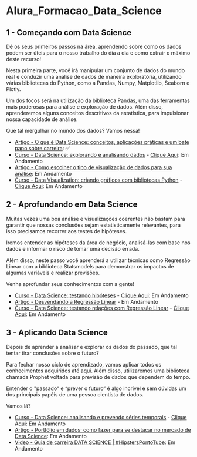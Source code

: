 # Alura_Formacao_Data_Science

## 1 - Começando com Data Science
Dê os seus primeiros passos na área, aprendendo sobre como os dados podem ser úteis para o nosso trabalho do dia a dia e como extrair o máximo deste recurso!

Nesta primeira parte, você irá manipular um conjunto de dados do mundo real e conduzir uma análise de dados de maneira exploratória, utilizando várias bibliotecas do Python, como a Pandas, Numpy, Matplotlib, Seaborn e Plotly.

Um dos focos será na utilização da biblioteca Pandas, uma das ferramentas mais poderosas para análise e exploração de dados. Além disso, aprenderemos alguns conceitos descritivos da estatística, para impulsionar nossa capacidade de análise.

Que tal mergulhar no mundo dos dados? Vamos nessa!

- [Artigo - O que é Data Science: conceitos, aplicações práticas e um bate papo sobre carreira](https://www.alura.com.br/artigos/o-que-e-data-science): ✅
- [Curso - Data Science: explorando e analisando dados](https://cursos.alura.com.br/course/data-science-explorando-analisando-dados) - [Clique Aqui](): Em Andamento
- [Artigo - Como escolher o tipo de visualização de dados para sua análise](https://www.alura.com.br/artigos/tipo-de-visualizacao-de-dados): Em Andamento
- [Curso - Data Visualization: criando gráficos com bibliotecas Python](https://cursos.alura.com.br/course/data-visualization-graficos-bibliotecas-python) - [Clique Aqui](): Em Andamento


## 2 - Aprofundando em Data Science
Muitas vezes uma boa análise e visualizações coerentes não bastam para garantir que nossas conclusões sejam estatisticamente relevantes, para isso precisamos recorrer aos testes de hipóteses.

Iremos entender as hipóteses da área de negócio, analisá-las com base nos dados e informar o risco de tomar uma decisão errada.

Além disso, neste passo você aprenderá a utilizar técnicas como Regressão Linear com a biblioteca Statsmodels para demonstrar os impactos de algumas variáveis e realizar previsões.

Venha aprofundar seus conhecimentos com a gente!

- [Curso - Data Science: testando hipóteses](https://cursos.alura.com.br/course/data-science-testando-hipoteses) - [Clique Aqui](): Em Andamento
- [Artigo - Desvendando a Regressão Linear](https://www.alura.com.br/artigos/desvendando-a-regressao-linear) - Em Andamento
- [Curso - Data Science: testando relações com Regressão Linear](https://cursos.alura.com.br/course/data-science-testando-relacoes-regressao-linear) - [Clique Aqui](): Em Andamento


## 3 - Aplicando Data Science
Depois de aprender a analisar e explorar os dados do passado, que tal tentar tirar conclusões sobre o futuro?

Para fechar nosso ciclo de aprendizado, vamos aplicar todos os conhecimentos adquiridos até aqui. Além disso, utilizaremos uma biblioteca chamada Prophet voltada para previsão de dados que dependem do tempo.

Entender o "passado" e “prever o futuro” é algo incrível e sem dúvidas um dos principais papéis de uma pessoa cientista de dados.

Vamos lá?


- [Curso - Data Science: analisando e prevendo séries temporais](https://cursos.alura.com.br/course/data-science-analisando-prevendo-series-temporais) - [Clique Aqui](): Em Andamento
- [Artigo - Portfólio em dados: como fazer para se destacar no mercado de Data Science](https://www.alura.com.br/artigos/portfolio-em-dados): Em Andamento
- [Video - Guia de carreira DATA SCIENCE | #HipstersPontoTube](https://www.youtube.com/watch?v=7KhaiCC3fJQ): Em Andamento